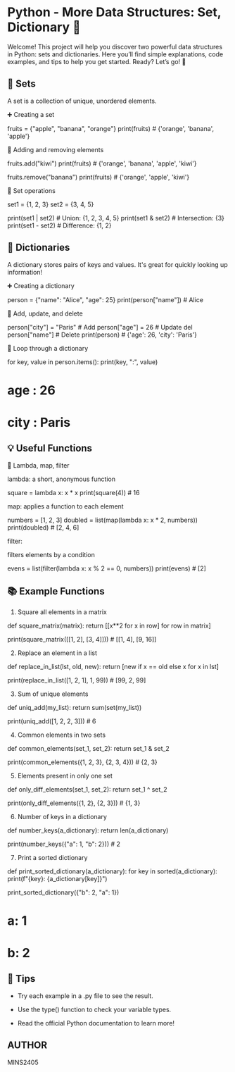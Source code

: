 # Python - More Data Structures: Set, Dictionary 🐍

Welcome! This project will help you discover two powerful data structures in Python: sets and dictionaries. Here you’ll find simple explanations, code examples, and tips to help you get started. Ready? Let’s go! 🎉

## 🌟 Sets

A set is a collection of unique, unordered elements.

➕ Creating a set

fruits = {"apple", "banana", "orange"}
print(fruits)  # {'orange', 'banana', 'apple'}

🚫 Adding and removing elements

fruits.add("kiwi")
print(fruits)  # {'orange', 'banana', 'apple', 'kiwi'}

fruits.remove("banana")
print(fruits)  # {'orange', 'apple', 'kiwi'}

🔄 Set operations

set1 = {1, 2, 3}
set2 = {3, 4, 5}

print(set1 | set2)  # Union: {1, 2, 3, 4, 5}
print(set1 & set2)  # Intersection: {3}
print(set1 - set2)  # Difference: {1, 2}

## 📖 Dictionaries

A dictionary stores pairs of keys and values. It's great for quickly looking up information!

➕ Creating a dictionary

person = {"name": "Alice", "age": 25}
print(person["name"])  # Alice

📝 Add, update, and delete

person["city"] = "Paris"   # Add
person["age"] = 26         # Update
del person["name"]         # Delete
print(person)  # {'age': 26, 'city': 'Paris'}

🔄 Loop through a dictionary

for key, value in person.items():
    print(key, ":", value)
# age : 26
# city : Paris

## 💡 Useful Functions

🔢 Lambda, map, filter

lambda: a short, anonymous function

square = lambda x: x * x
print(square(4))  # 16

map: applies a function to each element

numbers = [1, 2, 3]
doubled = list(map(lambda x: x * 2, numbers))
print(doubled)  # [2, 4, 6]

filter: 

filters elements by a condition

evens = list(filter(lambda x: x % 2 == 0, numbers))
print(evens)  # [2]

## 📚 Example Functions

1. Square all elements in a matrix

def square_matrix(matrix):
    return [[x**2 for x in row] for row in matrix]

print(square_matrix([[1, 2], [3, 4]]))  # [[1, 4], [9, 16]]

2. Replace an element in a list

def replace_in_list(lst, old, new):
    return [new if x == old else x for x in lst]

print(replace_in_list([1, 2, 1], 1, 99))  # [99, 2, 99]

3. Sum of unique elements

def uniq_add(my_list):
    return sum(set(my_list))

print(uniq_add([1, 2, 2, 3]))  # 6

4. Common elements in two sets

def common_elements(set_1, set_2):
    return set_1 & set_2

print(common_elements({1, 2, 3}, {2, 3, 4}))  # {2, 3}

5. Elements present in only one set

def only_diff_elements(set_1, set_2):
    return set_1 ^ set_2

print(only_diff_elements({1, 2}, {2, 3}))  # {1, 3}

6. Number of keys in a dictionary

def number_keys(a_dictionary):
    return len(a_dictionary)

print(number_keys({"a": 1, "b": 2}))  # 2

7. Print a sorted dictionary

def print_sorted_dictionary(a_dictionary):
    for key in sorted(a_dictionary):
        print(f"{key}: {a_dictionary[key]}")

print_sorted_dictionary({"b": 2, "a": 1})
# a: 1
# b: 2

## 🎯 Tips

* Try each example in a .py file to see the result.

* Use the type() function to check your variable types.

* Read the official Python documentation to learn more!

## AUTHOR

MINS2405